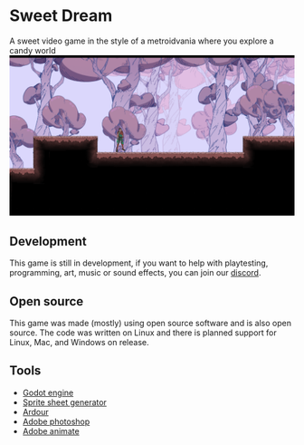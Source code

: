 # Sweet Dream
A sweet video game in the style of a metroidvania where you explore a candy world
![](game_screenshot.png)
## Development
This game is still in development, if you want to help with playtesting, programming, art, music or sound effects, you can join our [discord](https://discord.gg/Z7xxwh9mGB).
## Open source
This game was made (mostly) using open source software and is also open source. The code was written on Linux and there is planned support for Linux, Mac, and Windows on release. 
## Tools
- [Godot engine](https://godotengine.org/download)
- [Sprite sheet generator](https://github.com/kcnqwe/SpriteSheetGenerator)
- [Ardour](https://community.ardour.org/download)
- [Adobe photoshop](https://www.adobe.com/creativecloud/plans.html?plan=individual&filter=all&promoid=PYPVPZQK&mv=other)
- [Adobe animate](https://www.adobe.com/creativecloud/plans.html?plan=individual&filter=all&promoid=PYPVPZQK&mv=other)

